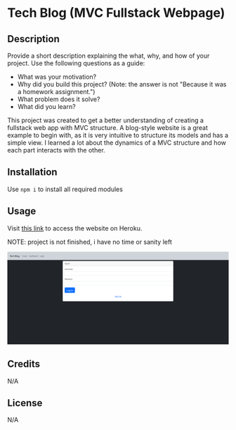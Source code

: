 # Tech Blog (MVC Fullstack Webpage)

## Description

Provide a short description explaining the what, why, and how of your project. Use the following questions as a guide:

- What was your motivation?
- Why did you build this project? (Note: the answer is not "Because it was a homework assignment.")
- What problem does it solve?
- What did you learn?

This project was created to get a better understanding of creating a fullstack web app with MVC structure. A blog-style website is a great example to begin with, as it is very intuitive to structure its models and has a simple view. I learned a lot about the dynamics of a MVC structure and how each part interacts with the other.

## Installation

Use `npm i` to install all required modules

## Usage

Visit [this link]() to access the website on Heroku.

NOTE: project is not finished, i have no time or sanity left

![screenshot of website](./screenshot.png)

## Credits

N/A

## License

N/A


